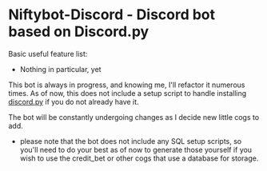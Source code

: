# Niftybot-Discord - Discord bot based on Discord.py

Basic useful feature list:

 * Nothing in particular, yet


This bot is always in progress, and knowing me, I'll refactor it numerous times.  As of now, this does not include a setup script to handle installing [discord.py](https://github.com/Rapptz/discord.py) if you do not already have it.

The bot will be constantly undergoing changes as I decide new little cogs to add.

* please note that the bot does not include any SQL setup scripts, so you'll need to do your best as of now to generate those yourself if you wish to use the credit_bet or other cogs that use a database for storage.
